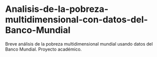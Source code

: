 # Analisis-de-la-pobreza-multidimensional-con-datos-del-Banco-Mundial
Breve análisis de la pobreza multidimensional mundial usando datos del Banco Mundial. Proyecto académico.
